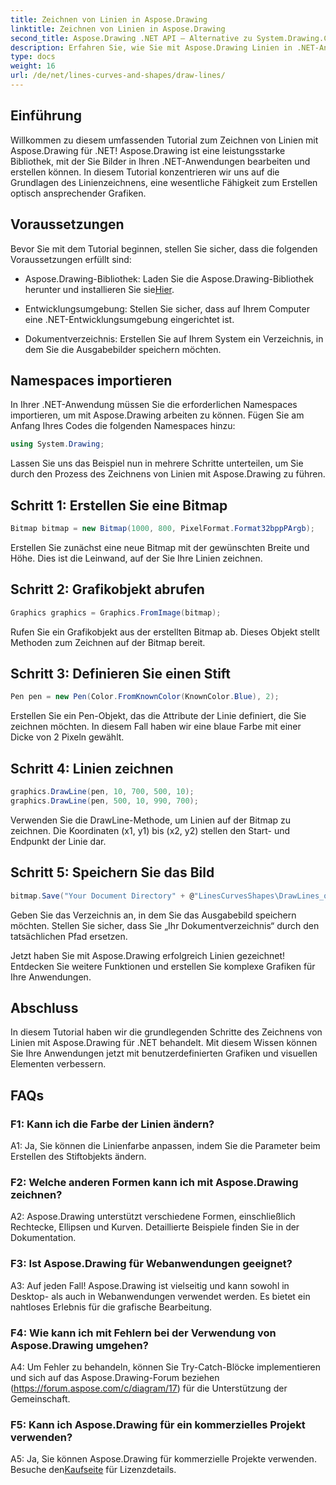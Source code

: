 ```yaml
---
title: Zeichnen von Linien in Aspose.Drawing
linktitle: Zeichnen von Linien in Aspose.Drawing
second_title: Aspose.Drawing .NET API – Alternative zu System.Drawing.Common
description: Erfahren Sie, wie Sie mit Aspose.Drawing Linien in .NET-Anwendungen zeichnen. Dieses Schritt-für-Schritt-Tutorial führt Sie durch den Prozess für atemberaubende Grafiken.
type: docs
weight: 16
url: /de/net/lines-curves-and-shapes/draw-lines/
---
```

## Einführung

Willkommen zu diesem umfassenden Tutorial zum Zeichnen von Linien mit Aspose.Drawing für .NET! Aspose.Drawing ist eine leistungsstarke Bibliothek, mit der Sie Bilder in Ihren .NET-Anwendungen bearbeiten und erstellen können. In diesem Tutorial konzentrieren wir uns auf die Grundlagen des Linienzeichnens, eine wesentliche Fähigkeit zum Erstellen optisch ansprechender Grafiken.

## Voraussetzungen

Bevor Sie mit dem Tutorial beginnen, stellen Sie sicher, dass die folgenden Voraussetzungen erfüllt sind:

-  Aspose.Drawing-Bibliothek: Laden Sie die Aspose.Drawing-Bibliothek herunter und installieren Sie sie[Hier](https://releases.aspose.com/drawing/net/).

- Entwicklungsumgebung: Stellen Sie sicher, dass auf Ihrem Computer eine .NET-Entwicklungsumgebung eingerichtet ist.

- Dokumentverzeichnis: Erstellen Sie auf Ihrem System ein Verzeichnis, in dem Sie die Ausgabebilder speichern möchten.

## Namespaces importieren

In Ihrer .NET-Anwendung müssen Sie die erforderlichen Namespaces importieren, um mit Aspose.Drawing arbeiten zu können. Fügen Sie am Anfang Ihres Codes die folgenden Namespaces hinzu:

```csharp
using System.Drawing;
```

Lassen Sie uns das Beispiel nun in mehrere Schritte unterteilen, um Sie durch den Prozess des Zeichnens von Linien mit Aspose.Drawing zu führen.

## Schritt 1: Erstellen Sie eine Bitmap

```csharp
Bitmap bitmap = new Bitmap(1000, 800, PixelFormat.Format32bppPArgb);
```

Erstellen Sie zunächst eine neue Bitmap mit der gewünschten Breite und Höhe. Dies ist die Leinwand, auf der Sie Ihre Linien zeichnen.

## Schritt 2: Grafikobjekt abrufen

```csharp
Graphics graphics = Graphics.FromImage(bitmap);
```

Rufen Sie ein Grafikobjekt aus der erstellten Bitmap ab. Dieses Objekt stellt Methoden zum Zeichnen auf der Bitmap bereit.

## Schritt 3: Definieren Sie einen Stift

```csharp
Pen pen = new Pen(Color.FromKnownColor(KnownColor.Blue), 2);
```

Erstellen Sie ein Pen-Objekt, das die Attribute der Linie definiert, die Sie zeichnen möchten. In diesem Fall haben wir eine blaue Farbe mit einer Dicke von 2 Pixeln gewählt.

## Schritt 4: Linien zeichnen

```csharp
graphics.DrawLine(pen, 10, 700, 500, 10);
graphics.DrawLine(pen, 500, 10, 990, 700);
```

Verwenden Sie die DrawLine-Methode, um Linien auf der Bitmap zu zeichnen. Die Koordinaten (x1, y1) bis (x2, y2) stellen den Start- und Endpunkt der Linie dar.

## Schritt 5: Speichern Sie das Bild

```csharp
bitmap.Save("Your Document Directory" + @"LinesCurvesShapes\DrawLines_out.png");
```

Geben Sie das Verzeichnis an, in dem Sie das Ausgabebild speichern möchten. Stellen Sie sicher, dass Sie „Ihr Dokumentverzeichnis“ durch den tatsächlichen Pfad ersetzen.

Jetzt haben Sie mit Aspose.Drawing erfolgreich Linien gezeichnet! Entdecken Sie weitere Funktionen und erstellen Sie komplexe Grafiken für Ihre Anwendungen.

## Abschluss

In diesem Tutorial haben wir die grundlegenden Schritte des Zeichnens von Linien mit Aspose.Drawing für .NET behandelt. Mit diesem Wissen können Sie Ihre Anwendungen jetzt mit benutzerdefinierten Grafiken und visuellen Elementen verbessern.

## FAQs

### F1: Kann ich die Farbe der Linien ändern?

A1: Ja, Sie können die Linienfarbe anpassen, indem Sie die Parameter beim Erstellen des Stiftobjekts ändern.

### F2: Welche anderen Formen kann ich mit Aspose.Drawing zeichnen?

A2: Aspose.Drawing unterstützt verschiedene Formen, einschließlich Rechtecke, Ellipsen und Kurven. Detaillierte Beispiele finden Sie in der Dokumentation.

### F3: Ist Aspose.Drawing für Webanwendungen geeignet?

A3: Auf jeden Fall! Aspose.Drawing ist vielseitig und kann sowohl in Desktop- als auch in Webanwendungen verwendet werden. Es bietet ein nahtloses Erlebnis für die grafische Bearbeitung.

### F4: Wie kann ich mit Fehlern bei der Verwendung von Aspose.Drawing umgehen?

A4: Um Fehler zu behandeln, können Sie Try-Catch-Blöcke implementieren und sich auf das Aspose.Drawing-Forum beziehen (https://forum.aspose.com/c/diagram/17) für die Unterstützung der Gemeinschaft.

### F5: Kann ich Aspose.Drawing für ein kommerzielles Projekt verwenden?

 A5: Ja, Sie können Aspose.Drawing für kommerzielle Projekte verwenden. Besuche den[Kaufseite](https://purchase.aspose.com/buy) für Lizenzdetails.